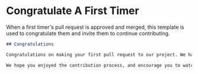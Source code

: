 # Congratulate A First Timer

When a first timer's pull request is approved and merged, this template is used to congratulate them and invite them to continue contributing.

```md
## Congratulations

Congratulations on making your first pull request to our project. We have reviewed your contributions and are happy to accept them.

We hope you enjoyed the contribution process, and encourage you to watch for issues labelled `help wanted` or issues from the [contributor tool](https://contribute.naomi.lgbt/) for additional opportunities to contribute.
```
